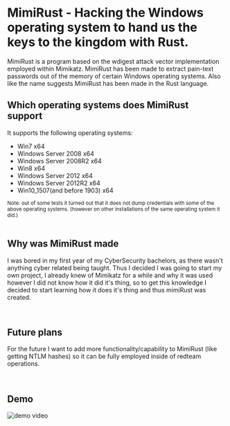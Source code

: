 # MimiRust - Hacking the Windows operating system to hand us the keys to the kingdom with Rust.
<p>MimiRust is a program based on the wdigest attack vector implementation employed within Mimikatz. MimiRust has been made to extract pain-text passwords out of the memory of certain Windows operating systems. Also like the name suggests MimiRust has been made in the Rust language.</p>
<h2>Which operating systems does MimiRust support</h2>
<p>It supports the following operating systems:</p>
<ul>
  <li>Win7 x64</li>
  <li>Windows Server 2008 x64</li>
  <li>Windows Server 2008R2 x64</li>
  <li>Win8 x64</li>
  <li>Windows Server 2012 x64</li>
  <li>Windows Server 2012R2 x64</li>
  <li>Win10_1507(and before 1903) x64</li>
</ul>
<small>Note: out of some tests it turned out that it does not dump credentials with some of the above operating systems. (however on other installations of the same operating system it did.)</small><br>
<br>
<h2>Why was MimiRust made</h2>
<p>I was bored in my first year of my CyberSecurity bachelors, as there wasn't anything cyber related being taught. Thus I decided I was going to start my own project, I already knew of Mimikatz for a while and why it was used however I did not know how it did it's thing, so to get this knowledge I decided to start learning how it does it's thing and thus mimiRust was created.</p>
<br>
<h2>Future plans</h2>
<p>For the future I want to add more functionality/capability to MimiRust (like getting NTLM hashes) so it can be fully employed inside of redteam operations.</p>
<br>
<h2>Demo</h2>
<img src=https://raw.github.com/ThottySploity/mimiRust/main/demo.gif alt="demo video"/>

